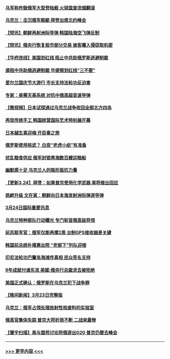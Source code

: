 #### [乌军称炸毁俄军大型登陆舰 火球盘旋浓烟翻滚](../pages/prog202/a103382734.md?t=03250752) 
#### [乌克兰：击沉俄军舰艇 拜登出席北约峰会](../pages/prog202/a103382720.md?t=03250752) 
#### [【短讯】朝鲜再射洲际导弹  韩国陆海空飞弹反制](../pages/prog202/a103382716.md?t=03250752) 
#### [【短讯】俄央行恢复股市部分交易 骇客曝入侵窃取机密](../pages/prog202/a103382722.md?t=03250752) 
#### [【华府连线】美国划红线 阻止中共助俄罗斯逃避制裁](../pages/prog202/a103382718.md?t=03250752) 
#### [遏阻中共助俄逃避制裁 华盛顿划红线“三不要”](../pages/prog202/a103382675.md?t=03250752) 
#### [爱尔兰国庆节大游行 市长支持法轮功反迫害](../pages/prog202/a103382277.md?t=03250752) 
#### [专家：美需天基系统 对抗中俄高超音速导弹](../pages/prog202/a103382587.md?t=03250752) 
#### [【微视频】日本试探通过乌克兰战争收回全部北方四岛](../pages/prog202/a103382491.md?t=03250752) 
#### [再现传统手工 韩国统营国际艺术特别展开幕](../pages/prog202/a103382461.md?t=03250752) 
#### [日本越生喜迎梅 开启春之旅](../pages/prog202/a103382450.md?t=03250752) 
#### [俄罗斯使用核武？ 白宫“老虎小组”有准备](../pages/prog202/a103382406.md?t=03250752) 
#### [扰乱粮食供应 俄军封锁黑海数百艘运粮船](../pages/prog202/a103382397.md?t=03250752) 
#### [幽默感十足 乌克兰人的隐形抵抗力量](../pages/prog202/a103382389.md?t=03250752) 
#### [【更新3.24】拜登：如果普京使用化学武器 美将做出回应](../pages/prog202/a103382232.md?t=03250752) 
#### [挑衅升级 文在寅：朝鲜向日本海发射洲际弹道导弹](../pages/prog202/a103382217.md?t=03250752) 
#### [3月24日国际重要讯息](../pages/prog202/a103382251.md?t=03250752) 
#### [乌克兰特种部队行动曝光 专门斩首俄高级将领](../pages/prog202/a103382226.md?t=03250752) 
#### [前苏联军官：俄军仅能再撑2周 台制GPS接收器是关键](../pages/prog202/a103382199.md?t=03250752) 
#### [韩国前总统朴槿惠出院 “老部下”列队迎接](../pages/prog202/a103382187.md?t=03250752) 
#### [印尼法轮功巴釐岛海滩传真相 民众签名支持](../pages/prog202/a103381336.md?t=03250752) 
#### [9年成就付诸东流 美媒:俄央行总裁求去被拒绝](../pages/prog202/a103382139.md?t=03250752) 
#### [美国正式确认：俄罗斯在乌克兰犯下战争罪](../pages/prog202/a103382116.md?t=03250752) 
#### [【晚间新闻】3月23日完整版](../pages/prog202/a103382014.md?t=03250752) 
#### [乌克兰：俄军占领处理放射性核废料的实验室](../pages/prog202/a103382016.md?t=03250752) 
#### [俄高官集体失踪 普京大将折损不断 二战来最惨](../pages/prog202/a103382020.md?t=03250752) 
#### [【寰宇扫描】美与盟邦讨论将俄逐出G20 普京仍要去峰会](../pages/prog202/a103382022.md?t=03250752) 

----
#### [ >>> 更早内容 <<< ](../indexes/prog202-earlier.md)

